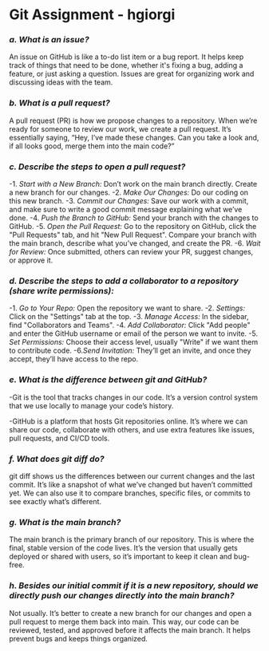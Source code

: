 # Git Assignment - hgiorgi

### *a. What is an issue?*
An issue on GitHub is like a to-do list item or a bug report. It helps keep track of things that need to be done, whether it's fixing a bug, adding a feature, or just asking a question. Issues are great for organizing work and discussing ideas with the team.

### *b. What is a pull request?*
A pull request (PR) is how we propose changes to a repository. When we’re ready for someone to review our work, we create a pull request. It’s essentially saying, “Hey, I’ve made these changes. Can you take a look and, if all looks good, merge them into the main code?”

### *c. Describe the steps to open a pull request?*
-1. *Start with a New Branch:* Don’t work on the main branch directly. Create a new branch for our changes.
-2. *Make Our Changes:* Do our coding on this new branch.
-3. *Commit our Changes:* Save our work with a commit, and make sure to write a good commit message explaining what we’ve done.
-4. *Push the Branch to GitHub:* Send your branch with the changes to GitHub.
-5. *Open the Pull Request:* Go to the repository on GitHub, click the "Pull Requests" tab, and hit "New Pull Request". Compare your branch with the main branch, describe what you’ve changed, and create the PR.
-6. *Wait for Review:* Once submitted, others can review your PR, suggest changes, or approve it.

### *d. Describe the steps to add a collaborator to a repository (share write permissions):*
-1. *Go to Your Repo:* Open the repository we want to share.
-2. *Settings:* Click on the "Settings" tab at the top.
-3. *Manage Access:* In the sidebar, find "Collaborators and Teams".
-4. *Add Collaborator:* Click "Add people" and enter the GitHub username or email of the person we want to invite.
-5. *Set Permissions:* Choose their access level, usually "Write" if we want them to contribute code.
-6.*Send Invitation:* They’ll get an invite, and once they accept, they’ll have access to the repo.

### *e. What is the difference between git and GitHub?*
-Git is the tool that tracks changes in our code. It’s a version control system that we use locally to manage your code’s history.

-GitHub is a platform that hosts Git repositories online. It’s where we can share our code, collaborate with others, and use extra features like issues, pull requests, and CI/CD tools.

### *f. What does git diff do?*
git diff shows us the differences between our current changes and the last commit. It’s like a snapshot of what we’ve changed but haven’t committed yet. We can also use it to compare branches, specific files, or commits to see exactly what’s different.

### *g. What is the main branch?*
The main branch is the primary branch of our repository. This is where the final, stable version of the code lives. It’s the version that usually gets deployed or shared with users, so it’s important to keep it clean and bug-free.

### *h. Besides our initial commit if it is a new repository, should we directly push our changes directly into the main branch?*
Not usually. It’s better to create a new branch for our changes and open a pull request to merge them back into main. This way, our code can be reviewed, tested, and approved before it affects the main branch. It helps prevent bugs and keeps things organized.
